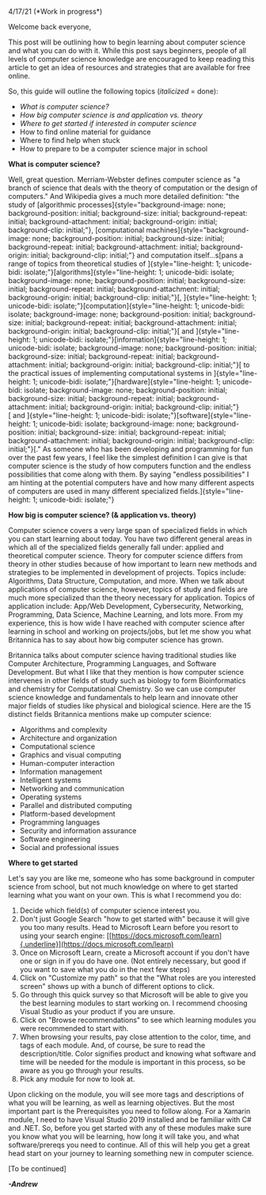 4/17/21 (\*Work in progress\*)

Welcome back everyone,

This post will be outlining how to begin learning about computer science
and what you can do with it. While this post says beginners, people of
all levels of computer science knowledge are encouraged to keep reading
this article to get an idea of resources and strategies that are
available for free online.

So, this guide will outline the following topics (*italicized* = done):

-   *What is computer science?*
-   *How big computer science is and application vs. theory*
-   *Where to get started if interested in computer science*
-   How to find online material for guidance
-   Where to find help when stuck
-   How to prepare to be a computer science major in school

**What is computer science?**

Well, great question. Merriam-Webster defines computer science as \"a
branch of science that deals with the theory of computation or the
design of computers.\" And Wikipedia gives a much more detailed
definition: \"the study of [algorithmic
processes]{style="background-image: none; background-position: initial; background-size: initial; background-repeat: initial; background-attachment: initial; background-origin: initial; background-clip: initial;"}, [computational
machines]{style="background-image: none; background-position: initial; background-size: initial; background-repeat: initial; background-attachment: initial; background-origin: initial; background-clip: initial;"} and
computation itself\...s[pans a range of topics from theoretical studies
of ]{style="line-height: 1; unicode-bidi: isolate;"}[algorithms]{style="line-height: 1; unicode-bidi: isolate; background-image: none; background-position: initial; background-size: initial; background-repeat: initial; background-attachment: initial; background-origin: initial; background-clip: initial;"}[, ]{style="line-height: 1; unicode-bidi: isolate;"}[computation]{style="line-height: 1; unicode-bidi: isolate; background-image: none; background-position: initial; background-size: initial; background-repeat: initial; background-attachment: initial; background-origin: initial; background-clip: initial;"}[ and ]{style="line-height: 1; unicode-bidi: isolate;"}[information]{style="line-height: 1; unicode-bidi: isolate; background-image: none; background-position: initial; background-size: initial; background-repeat: initial; background-attachment: initial; background-origin: initial; background-clip: initial;"}[ to
the practical issues of implementing computational systems
in ]{style="line-height: 1; unicode-bidi: isolate;"}[hardware]{style="line-height: 1; unicode-bidi: isolate; background-image: none; background-position: initial; background-size: initial; background-repeat: initial; background-attachment: initial; background-origin: initial; background-clip: initial;"}[ and ]{style="line-height: 1; unicode-bidi: isolate;"}[software]{style="line-height: 1; unicode-bidi: isolate; background-image: none; background-position: initial; background-size: initial; background-repeat: initial; background-attachment: initial; background-origin: initial; background-clip: initial;"}[.\"
As someone who has been developing and programming for fun over the past
few years, I feel like the simplest definition I can give is that
computer science is the study of how computers function and the endless
possibilities that come along with them. By saying \"endless
possibilities\" I am hinting at the potential computers have and how
many different aspects of computers are used in many different
specialized fields.]{style="line-height: 1; unicode-bidi: isolate;"}

**How big is computer science? (& application vs. theory)**

Computer science covers a very large span of specialized fields in which
you can start learning about today. You have two different general areas
in which all of the specialized fields generally fall under: applied and
theoretical computer science. Theory for computer science differs from
theory in other studies because of how important to learn new methods
and strategies to be implemented in development of projects. Topics
include: Algorithms, Data Structure, Computation, and more. When we talk
about applications of computer science, however, topics of study and
fields are much more specialized than the theory necessary for
application. Topics of application include: App/Web Development,
Cybersecurity, Networking, Programming, Data Science, Machine Learning,
and lots more. From my experience, this is how wide I have reached with
computer science after learning in school and working on projects/jobs,
but let me show you what Britannica has to say about how big computer
science has grown.

Britannica talks about computer science having traditional studies like
Computer Architecture, Programming Languages, and Software Development.
But what I like that they mention is how computer science intervenes in
other fields of study such as biology to form Bioinformatics and
chemistry for Computational Chemistry. So we can use computer science
knowledge and fundamentals to help learn and innovate other major fields
of studies like physical and biological science. Here are the 15
distinct fields Britannica mentions make up computer science:

-   Algorithms and complexity
-   Architecture and organization
-   Computational science
-   Graphics and visual computing
-   Human-computer interaction
-   Information management
-   Intelligent systems
-   Networking and communication
-   Operating systems
-   Parallel and distributed computing
-   Platform-based development
-   Programming languages
-   Security and information assurance
-   Software engineering
-   Social and professional issues

**Where to get started**

Let\'s say you are like me, someone who has some background in computer
science from school, but not much knowledge on where to get started
learning what you want on your own. This is what I recommend you do:

1.  Decide which field(s) of computer science interest you.
2.  Don\'t just Google Search \"how to get started with\" because it
    will give you too many results. Head to Microsoft Learn before you
    resort to using your search
    engine: [[https://docs.microsoft.com/learn]{.underline}](https://docs.microsoft.com/learn)
3.  Once on Microsoft Learn, create a Microsoft account if you don\'t
    have one or sign in if you do have one. (Not entirely necessary, but
    good if you want to save what you do in the next few steps)
4.  Click on \"Customize my path\" so that the \"What roles are you
    interested screen\" shows up with a bunch of different options to
    click.
5.  Go through this quick survey so that Microsoft will be able to give
    you the best learning modules to start working on. I recommend
    choosing Visual Studio as your product if you are unsure.
6.  Click on \"Browse recommendations\" to see which learning modules
    you were recommended to start with.
7.  When browsing your results, pay close attention to the color, time,
    and tags of each module. And, of course, be sure to read the
    description/title. Color signifies product and knowing what software
    and time will be needed for the module is important in this process,
    so be aware as you go through your results.
8.  Pick any module for now to look at.

Upon clicking on the module, you will see more tags and descriptions of
what you will be learning, as well as learning objectives. But the most
important part is the Prerequisites you need to follow along. For a
Xamarin module, I need to have Visual Studio 2019 installed and be
familiar with C\# and .NET. So, before you get started with any of these
modules make sure you know what you will be learning, how long it will
take you, and what software/prereqs you need to continue. All of this
will help you get a great head start on your journey to learning
something new in computer science.

\[To be continued\]

***-Andrew***
